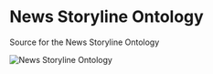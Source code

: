 News Storyline Ontology
=======================

Source for the News Storyline Ontology

![News Storyline Ontology](img/storyline.jpg)